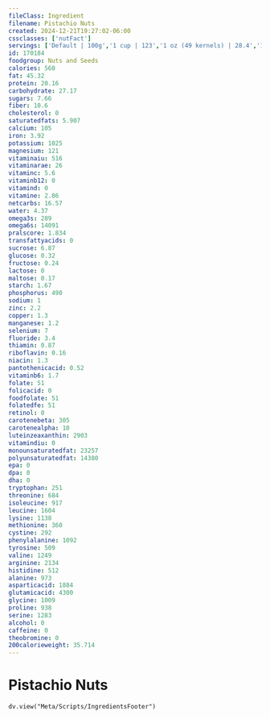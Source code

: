 ```yaml
---
fileClass: Ingredient
filename: Pistachio Nuts
created: 2024-12-21T19:27:02-06:00
cssclasses: ['nutFact']
servings: ['Default | 100g','1 cup | 123','1 oz (49 kernels) | 28.4','1 kernel | 0.7']
id: 170184
foodgroup: Nuts and Seeds
calories: 560
fat: 45.32
protein: 20.16
carbohydrate: 27.17
sugars: 7.66
fiber: 10.6
cholesterol: 0
saturatedfats: 5.907
calcium: 105
iron: 3.92
potassium: 1025
magnesium: 121
vitaminaiu: 516
vitaminarae: 26
vitaminc: 5.6
vitaminb12: 0
vitamind: 0
vitamine: 2.86
netcarbs: 16.57
water: 4.37
omega3s: 289
omega6s: 14091
pralscore: 1.834
transfattyacids: 0
sucrose: 6.87
glucose: 0.32
fructose: 0.24
lactose: 0
maltose: 0.17
starch: 1.67
phosphorus: 490
sodium: 1
zinc: 2.2
copper: 1.3
manganese: 1.2
selenium: 7
fluoride: 3.4
thiamin: 0.87
riboflavin: 0.16
niacin: 1.3
pantothenicacid: 0.52
vitaminb6: 1.7
folate: 51
folicacid: 0
foodfolate: 51
folatedfe: 51
retinol: 0
carotenebeta: 305
carotenealpha: 10
luteinzeaxanthin: 2903
vitamindiu: 0
monounsaturatedfat: 23257
polyunsaturatedfat: 14380
epa: 0
dpa: 0
dha: 0
tryptophan: 251
threonine: 684
isoleucine: 917
leucine: 1604
lysine: 1138
methionine: 360
cystine: 292
phenylalanine: 1092
tyrosine: 509
valine: 1249
arginine: 2134
histidine: 512
alanine: 973
asparticacid: 1884
glutamicacid: 4300
glycine: 1009
proline: 938
serine: 1283
alcohol: 0
caffeine: 0
theobromine: 0
200calorieweight: 35.714
---
```


# Pistachio Nuts

```dataviewjs
dv.view("Meta/Scripts/IngredientsFooter")
```